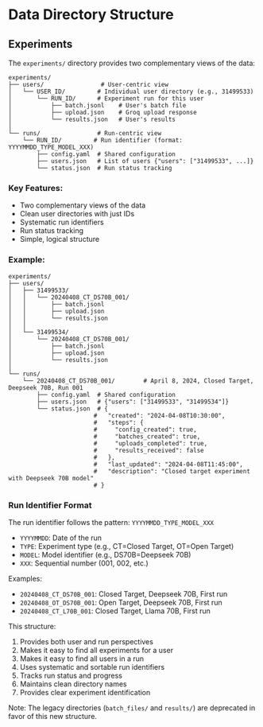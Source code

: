 # Data Directory Structure

## Experiments
The `experiments/` directory provides two complementary views of the data:

```
experiments/
├── users/                # User-centric view
│   └── USER_ID/         # Individual user directory (e.g., 31499533)
│       └── RUN_ID/      # Experiment run for this user
│           ├── batch.jsonl    # User's batch file
│           ├── upload.json    # Groq upload response
│           └── results.json   # User's results
│
└── runs/                # Run-centric view
    └── RUN_ID/         # Run identifier (format: YYYYMMDD_TYPE_MODEL_XXX)
        ├── config.yaml  # Shared configuration
        ├── users.json   # List of users {"users": ["31499533", ...]}
        └── status.json  # Run status tracking
```

### Key Features:
- Two complementary views of the data
- Clean user directories with just IDs
- Systematic run identifiers
- Run status tracking
- Simple, logical structure

### Example:
```
experiments/
├── users/
│   ├── 31499533/
│   │   └── 20240408_CT_DS70B_001/
│   │       ├── batch.jsonl
│   │       ├── upload.json
│   │       └── results.json
│   │
│   └── 31499534/
│       └── 20240408_CT_DS70B_001/
│           ├── batch.jsonl
│           ├── upload.json
│           └── results.json
│
└── runs/
    └── 20240408_CT_DS70B_001/        # April 8, 2024, Closed Target, Deepseek 70B, Run 001
        ├── config.yaml  # Shared configuration
        ├── users.json   # {"users": ["31499533", "31499534"]}
        └── status.json  # {
                        #   "created": "2024-04-08T10:30:00",
                        #   "steps": {
                        #     "config_created": true,
                        #     "batches_created": true,
                        #     "uploads_completed": true,
                        #     "results_received": false
                        #   },
                        #   "last_updated": "2024-04-08T11:45:00",
                        #   "description": "Closed target experiment with Deepseek 70B model"
                        # }
```

### Run Identifier Format
The run identifier follows the pattern: `YYYYMMDD_TYPE_MODEL_XXX`
- `YYYYMMDD`: Date of the run
- `TYPE`: Experiment type (e.g., CT=Closed Target, OT=Open Target)
- `MODEL`: Model identifier (e.g., DS70B=Deepseek 70B)
- `XXX`: Sequential number (001, 002, etc.)

Examples:
- `20240408_CT_DS70B_001`: Closed Target, Deepseek 70B, First run
- `20240408_OT_DS70B_001`: Open Target, Deepseek 70B, First run
- `20240408_CT_L70B_001`: Closed Target, Llama 70B, First run

This structure:
1. Provides both user and run perspectives
2. Makes it easy to find all experiments for a user
3. Makes it easy to find all users in a run
4. Uses systematic and sortable run identifiers
5. Tracks run status and progress
6. Maintains clean directory names
7. Provides clear experiment identification

Note: The legacy directories (`batch_files/` and `results/`) are deprecated in favor of this new structure. 